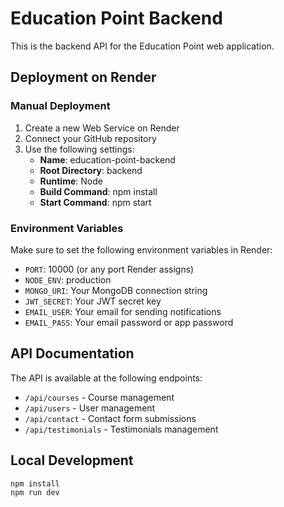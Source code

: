 # Education Point Backend

This is the backend API for the Education Point web application.

## Deployment on Render

### Manual Deployment

1. Create a new Web Service on Render
2. Connect your GitHub repository
3. Use the following settings:
   - **Name**: education-point-backend
   - **Root Directory**: backend
   - **Runtime**: Node
   - **Build Command**: npm install
   - **Start Command**: npm start

### Environment Variables

Make sure to set the following environment variables in Render:

- `PORT`: 10000 (or any port Render assigns)
- `NODE_ENV`: production
- `MONGO_URI`: Your MongoDB connection string
- `JWT_SECRET`: Your JWT secret key
- `EMAIL_USER`: Your email for sending notifications
- `EMAIL_PASS`: Your email password or app password

## API Documentation

The API is available at the following endpoints:

- `/api/courses` - Course management
- `/api/users` - User management
- `/api/contact` - Contact form submissions
- `/api/testimonials` - Testimonials management

## Local Development

```bash
npm install
npm run dev
```